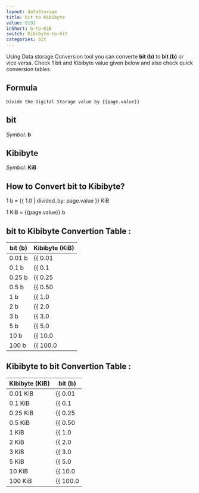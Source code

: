 ```yaml
---
layout: dataStorage
title: bit to Kibibyte
value: 8192
inShort: b-to-KiB
switch: Kibibyte-to-bit
categories: bit
---
```


Using Data storage Conversion tool you can converte **bit (b)** to **bit (b)** or vice versa. Check 1 bit and Kibibyte value given below and also check quick conversion tables.

## Formula
`Divide the Digital Storage value by {{page.value}}`

## bit
*Symbol:* **b**

## Kibibyte
*Symbol:* **KiB**

## How to Convert bit to Kibibyte?

1 b = {{ 1.0 | divided_by: page.value }} KiB

1 KiB = {{page.value}} b


## bit to Kibibyte Convertion Table :

| bit (b) | Kibibyte (KiB) |
| ---- | ---- |
| 0.01 b | {{ 0.01 | divided_by: page.value }} KiB |
| 0.1 b | {{ 0.1 | divided_by: page.value }} KiB |
| 0.25 b | {{ 0.25 | divided_by: page.value }} KiB |
| 0.5 b | {{ 0.50 | divided_by: page.value }} KiB |
| 1 b | {{ 1.0 | divided_by: page.value }} KiB |
| 2 b | {{ 2.0 | divided_by: page.value }} KiB |
| 3 b | {{ 3.0 | divided_by: page.value }} KiB |
| 5 b | {{ 5.0 | divided_by: page.value }} KiB |
| 10 b | {{ 10.0 | divided_by: page.value }} KiB |
| 100 b | {{ 100.0 | divided_by: page.value }} KiB |

## Kibibyte to bit Convertion Table :

| Kibibyte (KiB) | bit (b) |
| ---- | ---- |
| 0.01 KiB | {{ 0.01 | times: page.value }} b |
| 0.1 KiB | {{ 0.1 | times: page.value }} b |
| 0.25 KiB | {{ 0.25 | times: page.value }} b |
| 0.5 KiB | {{ 0.50 | times: page.value }} b |
| 1 KiB | {{ 1.0 | times: page.value }} b |
| 2 KiB | {{ 2.0 | times: page.value }} b |
| 3 KiB | {{ 3.0 | times: page.value }} b |
| 5 KiB | {{ 5.0 | times: page.value }} b |
| 10 KiB | {{ 10.0 | times: page.value }} b |
| 100 KiB | {{ 100.0 | times: page.value }} b |


<script>
document.getElementById('selectInput')[0].selected = true
document.getElementById('selectOutput')[5].selected = true
</script>
